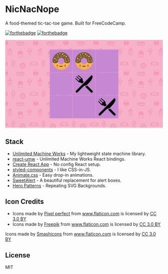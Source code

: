 # NicNacNope
A food-themed tic-tac-toe game. Built for FreeCodeCamp.

[![forthebadge](http://forthebadge.com/images/badges/built-with-love.svg)](http://forthebadge.com)
[![forthebadge](http://forthebadge.com/images/badges/uses-js.svg)](http://forthebadge.com)

![Screenie](./Screenie.png)

## Stack
- [Unlimited Machine Works](https://unlimited-machine-works.surge.sh/) - My lightweight state machine library.
- [react-umw](https://github.com/johnpaulada/react-umw) - Unlimited Machine Works React bindings.
- [Create React App](https://github.com/facebook/create-react-app) - No config React setup.
- [styled-components](https://www.styled-components.com/) - I like CSS-in-JS.
- [Animate.css](https://github.com/daneden/animate.css) - Easy drop-in animations.
- [SweetAlert](https://sweetalert.js.org/) - A beautiful replacement for alert boxes.
- [Hero Patterns](http://www.heropatterns.com/) - Repeating SVG Backgrounds.

## Icon Credits
- <div>Icons made by <a href="https://www.flaticon.com/authors/pixel-perfect" title="Pixel perfect">Pixel perfect</a> from <a href="https://www.flaticon.com/" title="Flaticon">www.flaticon.com</a> is licensed by <a href="http://creativecommons.org/licenses/by/3.0/" title="Creative Commons BY 3.0" target="_blank">CC 3.0 BY</a></div>

- <div>Icons made by <a href="http://www.freepik.com" title="Freepik">Freepik</a> from <a href="https://www.flaticon.com/" title="Flaticon">www.flaticon.com</a> is licensed by <a href="http://creativecommons.org/licenses/by/3.0/" title="Creative Commons BY 3.0" target="_blank">CC 3.0 BY</a></div>

<div>Icons made by <a href="https://www.flaticon.com/authors/smashicons" title="Smashicons">Smashicons</a> from <a href="https://www.flaticon.com/" title="Flaticon">www.flaticon.com</a> is licensed by <a href="http://creativecommons.org/licenses/by/3.0/" title="Creative Commons BY 3.0" target="_blank">CC 3.0 BY</a></div>

## License
MIT